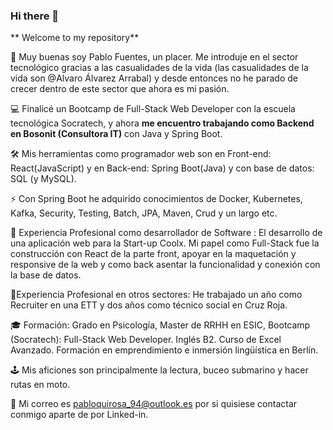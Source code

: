### Hi there 👋

** Welcome to my repository**

👋 Muy buenas soy Pablo Fuentes, un placer. Me introduje en el sector tecnológico gracias a las casualidades de la vida (las casualidades de la vida son @Alvaro Álvarez Arrabal) y desde entonces no he parado de crecer dentro de este sector que ahora es mi pasión.

💻 Finalicé un Bootcamp de Full-Stack Web Developer con la escuela tecnológica Socratech, y ahora **me encuentro trabajando como Backend en Bosonit (Consultora IT)** con Java y Spring Boot. 

🛠 Mis herramientas como programador web son en Front-end: React(JavaScript) y en Back-end: Spring Boot(Java) y con base de datos: SQL (y MySQL).

⚡ Con Spring Boot he adquirido conocimientos de Docker, Kubernetes, Kafka, Security, Testing, Batch, JPA, Maven, Crud y un largo etc.

🔭 Experiencia Profesional como desarrollador de Software : El desarrollo de una aplicación web para la Start-up Coolx. Mi papel como Full-Stack fue la construcción con React de la parte front, apoyar en la maquetación y responsive de la web y como back asentar la funcionalidad y conexión con la base de datos.

🤠Experiencia Profesional en otros sectores: He trabajado un año como Recruiter en una ETT y dos años como técnico social en Cruz Roja.

🎓 Formación: Grado en Psicología, Master de RRHH en ESIC, Bootcamp (Socratech): Full-Stack Web Developer. Inglés B2. Curso de Excel Avanzado. Formación en emprendimiento e inmersión lingüística en Berlín.

🕹 Mis aficiones son principalmente la lectura, buceo submarino y hacer rutas en moto.

📧 Mi correo es pabloquirosa_94@outlook.es por si quisiese contactar conmigo aparte de por Linked-in.

